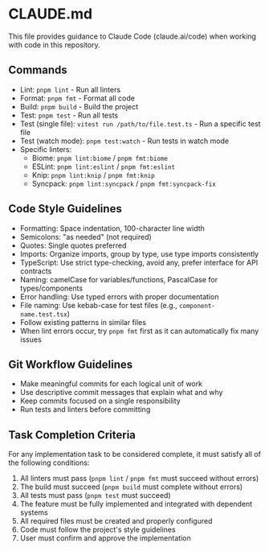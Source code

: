# CLAUDE.md

This file provides guidance to Claude Code (claude.ai/code) when working with code in this repository.

## Commands
- Lint: `pnpm lint` - Run all linters
- Format: `pnpm fmt` - Format all code
- Build: `pnpm build` - Build the project
- Test: `pnpm test` - Run all tests
- Test (single file): `vitest run /path/to/file.test.ts` - Run a specific test file
- Test (watch mode): `pnpm test:watch` - Run tests in watch mode
- Specific linters:
  - Biome: `pnpm lint:biome` / `pnpm fmt:biome`
  - ESLint: `pnpm lint:eslint` / `pnpm fmt:eslint`
  - Knip: `pnpm lint:knip` / `pnpm fmt:knip`
  - Syncpack: `pnpm lint:syncpack` / `pnpm fmt:syncpack-fix`

## Code Style Guidelines
- Formatting: Space indentation, 100-character line width
- Semicolons: "as needed" (not required)
- Quotes: Single quotes preferred
- Imports: Organize imports, group by type, use type imports consistently
- TypeScript: Use strict type-checking, avoid any, prefer interface for API contracts
- Naming: camelCase for variables/functions, PascalCase for types/components
- Error handling: Use typed errors with proper documentation
- File naming: Use kebab-case for test files (e.g., `component-name.test.tsx`)
- Follow existing patterns in similar files
- When lint errors occur, try `pnpm fmt` first as it can automatically fix many issues

## Git Workflow Guidelines
- Make meaningful commits for each logical unit of work
- Use descriptive commit messages that explain what and why
- Keep commits focused on a single responsibility 
- Run tests and linters before committing

## Task Completion Criteria
For any implementation task to be considered complete, it must satisfy all of the following conditions:
1. All linters must pass (`pnpm lint` / `pnpm fmt` must succeed without errors)
2. The build must succeed (`pnpm build` must complete without errors)
3. All tests must pass (`pnpm test` must succeed)
4. The feature must be fully implemented and integrated with dependent systems
5. All required files must be created and properly configured
6. Code must follow the project's style guidelines
7. User must confirm and approve the implementation